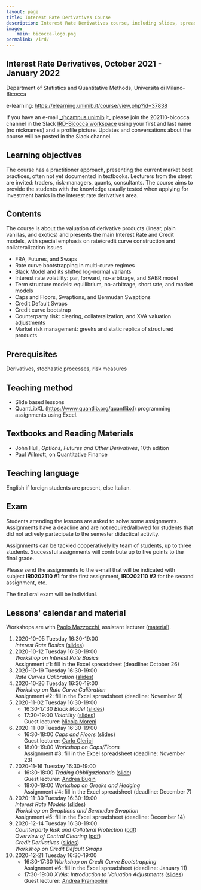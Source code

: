 ```yaml
---
layout: page
title: Interest Rate Derivatives Course
description: Interest Rate Derivatives course, including slides, spreadsheets, etc.
image:
    main: bicocca-logo.png
permalink: /ird/
---
```


## Interest Rate Derivatives, October 2021 - January 2022

Department of Statistics and Quantitative Methods, Università di Milano-Bicocca

e-learning: <https://elearning.unimib.it/course/view.php?id=37838>

If you have an e-mail _@campus.unimib.it_
please join the 202110-bicocca channel in the Slack
[IRD-Bicocca workspace](https://join.slack.com/t/ird-bicocca/signup)
using your first and last name (no nicknames)
and a profile picture.
Updates and conversations about the course will be posted in the Slack channel.

## Learning objectives

The course has a practitioner approach,
presenting the current market best practices,
often not yet documented in textbooks.
Lecturers from the street are invited:
traders, risk-managers, quants, consultants.
The course aims to provide the students with the
knowledge usually tested when applying for
investment banks in the interest rate derivatives area.

## Contents

The course is about the valuation of
derivative products (linear, plain vanillas, and exotics) and
presents the main Interest Rate and Credit models,
with special emphasis on rate/credit curve construction and collateralization issues.

- FRA, Futures, and Swaps
- Rate curve bootstrapping in multi-curve regimes
- Black Model and its shifted log-normal variants
- Interest rate volatility: par, forward, no-arbitrage, and SABR model
- Term structure models: equilibrium, no-arbitrage, short rate, and market models
- Caps and Floors, Swaptions, and Bermudan Swaptions
- Credit Default Swaps
- Credit curve bootstrap
- Counterparty risk: clearing, collateralization, and XVA valuation adjustments
- Market risk management: greeks and static replica of structured products

## Prerequisites

Derivatives, stochastic processes, risk measures

## Teaching method

- Slide based lessons
- QuantLibXL (<https://www.quantlib.org/quantlibxl>) programming assignments using Excel.

## Textbooks and Reading Materials

- John Hull, _Options, Futures and Other Derivatives_, 10th edition
- Paul Wilmott, on Quantitative Finance

## Teaching language

English if foreign students are present, else Italian.

## Exam

Students attending the lessons are asked
to solve some assignments.
Assignments have a deadline and are not required/allowed
for students that did not actively partecipate to
the semester didactical activity.

Assignments can be tackled cooperatively by team of students,
up to three students. Successful assignments will contribute
up to five points to the final grade.

Please send the assignments
to the e-mail that will be indicated with subject
**IRD202110 #1** for the first assignment,
**IRD202110 #2** for the second assignment,
etc.

The final oral exam will be individual.

## Lessons' calendar and material

Workshops are with [Paolo Mazzocchi](https://www.linkedin.com/in/paolomazzocchi/),
assistant lecturer ([material](https://drive.google.com/drive/folders/1qIazIGLDuy2DYpVzG39f2QNoiUKbRiG3)).

01. 2020-10-05 Tuesday 16:30-19:00  
    _Interest Rate Basics_ ([slides](https://drive.google.com/file/d/1G2rr29fdURvjjYplhY_OYtRNEyJoOF2e))  
01. 2020-10-12 Tuesday 16:30-19:00  
    _Workshop on Interest Rate Basics_  
    Assignment #1: fill in the Excel spreadsheet (deadline: October 26)  
01. 2020-10-19 Tuesday 16:30-19:00  
    _Rate Curves Calibration_ ([slides](https://drive.google.com/file/d/1G6PNay2kNiFiSuPWmgwlbFoBntqXLIvv))  
01. 2020-10-26 Tuesday 16:30-19:00  
    _Workshop on Rate Curve Calibration_  
    Assignment #2: fill in the Excel spreadsheet (deadline: November 9)  
01. 2020-11-02 Tuesday 16:30-19:00  
    - 16:30-17:30 _Black Model_ ([slides](https://drive.google.com/file/d/1U23SnlCwZEtDO01VoYNVIXkbRqrI10sH))  
    - 17:30-19:00 _Volatility_ ([slides](https://drive.google.com/file/d/16bALaGtBZ1dhKJ7AgibEtYjjib_HHDYz))  
    Guest lecturer: [Nicola Moreni](https://www.linkedin.com/in/nicola-moreni-a636a7/)  
01. 2020-11-09 Tuesday 16:30-19:00  
    - 16:30-18:00 _Caps and Floors_ ([slides](https://drive.google.com/file/d/1mr3iFcefoWsx0DZxX-qPKskJ4r1hJ-Vj))  
    Guest lecturer: [Carlo Clerici](https://www.linkedin.com/in/carlo-clerici-8443375/)  
    - 18:00-19:00 _Workshop on Caps/Floors_  
    Assignment #3: fill in the Excel spreadsheet (deadline: November 23)  
01. 2020-11-16 Tuesday 16:30-19:00  
    - 16:30-18:00 _Trading Obbligazionario_ ([slide](https://drive.google.com/file/d/1AE4v_KuQC6Btg28aLii4mhXMCqXQtOWQ))  
    Guest lecturer: [Andrea Bugin](https://www.linkedin.com/in/andrea-bugin-a326715)  
    - 18:00-19:00 _Workshop on Greeks and Hedging_  
    Assignment #4: fill in the Excel spreadsheet (deadline: December 7)  
01. 2020-11-30 Tuesday 16:30-19:00  
    _Interest Rate Models_ ([slides](hhttps://drive.google.com/file/d/13_YmUvUz16OZbx3mQhToJV46a1gQyN5i))  
    _Workshop on Swaptions and Bermudan Swaption_  
    Assignment #5: fill in the Excel spreadsheet (deadline: December 14)  
01. 2020-12-14 Tuesday 16:30-19:00  
    _Counterparty Risk and Collateral Protection_ ([pdf](https://drive.google.com/file/d/1ENPcbWiEG0sEGiQr0FTfoDoPGx36SN_S))  
    _Overview of Central Clearing_ ([pdf](https://drive.google.com/file/d/1ErcrGIdlvisYBr5YR03-KIMjYcDCktmJ))  
    _Credit Derivatives_ ([slides](https://drive.google.com/file/d/1wSP73ozxR4rupFM8kJUFPCn5o_SNUnR6))  
    _Workshop on Credit Default Swaps_  
01. 2020-12-21 Tuesday 16:30-19:00  
    - 16:30-17:30 _Workshop on Credit Curve Bootstrapping_  
    Assignment #6: fill in the Excel spreadsheet (deadline: January 11)  
    - 17:30-19:00 _XVAs: Introduction to Valuation Adjustments_ ([slides](https://drive.google.com/file/d/10PSdz4-Tz_1lkJy3n3lJdYRVT-39iq3c))  
    Guest lecturer: [Andrea Prampolini](https://www.linkedin.com/in/andrea-prampolini-68a44010/)  
